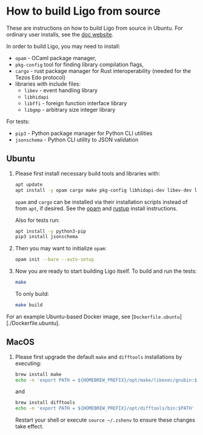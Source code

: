 # How to build Ligo from source

These are instructions on how to build Ligo from source in Ubuntu. For
ordinary user installs, see the [doc
website](https://ligo.mavryk.org/docs/intro/installation/).

In order to build Ligo, you may need to install:

- `opam` - OCaml package manager,
- `pkg-config` tool for finding library compilation flags,
- `cargo` - rust package manager for Rust interoperability (needed for
  the Tezos Edo protocol)
- libraries with include files:
  - `libev` - event handling library
  - `libhidapi`
  - `libffi` - foreign function interface library
  - `libgmp` - arbitrary size integer library

For tests:

- `pip3` - Python package manager for Python CLI utilities
- `jsonschema` - Python CLI utility to JSON validation

## Ubuntu


1. Please first install necessary build tools and libraries with:

   ```sh
   apt update
   apt install -y opam cargo make pkg-config libhidapi-dev libev-dev libgmp-dev libffi-dev
   ```

   `opam` and `cargo` can be installed via their installation scripts
   instead of from `apt`, if desired. See the
   [opam](https://opam.ocaml.org/doc/Install.html) and
   [rustup](https://www.rust-lang.org/tools/install) install
   instructions.

   Also for tests run:

   ```sh
   apt install -y python3-pip
   pip3 install jsonschema
   ```

2. Then you may want to initialize `opam`:

   ```sh
   opam init --bare --auto-setup
   ```

3. Now you are ready to start building Ligo itself. To build and run
   the tests:

   ```sh
   make
   ```

   To only build:

   ```sh
   make build
   ```

For an example Ubuntu-based Docker image, see [`Dockerfile.ubuntu`][./Dockerfile.ubuntu].

## MacOS
1. Please first upgrade the default `make` and `difftools` installations by executing:
   ```sh
   brew install make
   echo -n 'export PATH = ${HOMEBREW_PREFIX}/opt/make/libexec/gnubin:$PATH' >> ~/.zshenv
   ```
   and
   ```sh
   brew install difftools
   echo -n 'export PATH = ${HOMEBREW_PREFIX}/opt/difftools/bin:$PATH' >> ~/.zshenv
   ```

   Restart your shell or execute `source ~/.zshenv` to ensure these changes take effect. 
